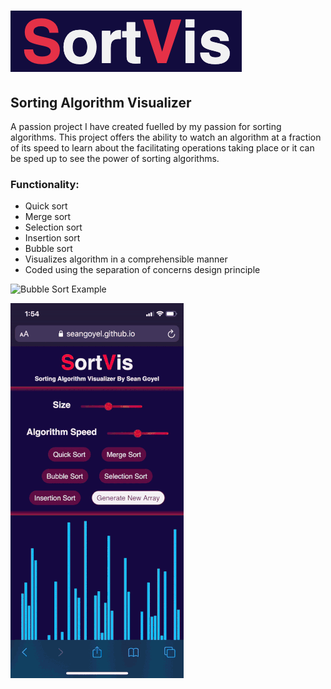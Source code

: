 # ![SortVisLogo](images/SortVisLogo.png)
## Sorting Algorithm Visualizer

A passion project I have created fuelled by my passion for sorting algorithms. This project offers the ability to watch an algorithm at a fraction of its speed to learn about the facilitating operations taking place or it can be sped up to see the power of sorting algorithms.


### Functionality:
- Quick sort
- Merge sort
- Selection sort
- Insertion sort
- Bubble sort
- Visualizes algorithm in a comprehensible manner
- Coded using the separation of concerns design principle

![Bubble Sort Example](images/bubble_sort_example.gif)

![Quick Sort Mobile](images/quick_sort_example.gif)
